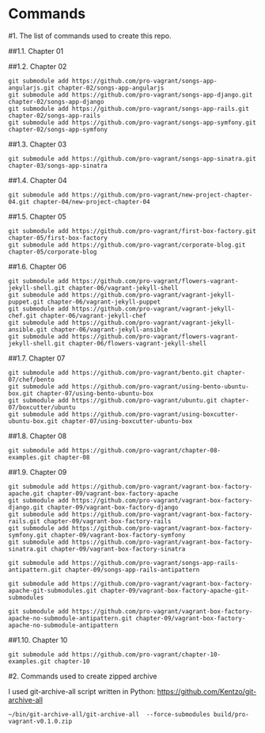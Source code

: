 Commands
========

#1. The list of commands used to create this repo.

##1.1. Chapter 01

##1.2. Chapter 02

    git submodule add https://github.com/pro-vagrant/songs-app-angularjs.git chapter-02/songs-app-angularjs
    git submodule add https://github.com/pro-vagrant/songs-app-django.git chapter-02/songs-app-django
    git submodule add https://github.com/pro-vagrant/songs-app-rails.git chapter-02/songs-app-rails
    git submodule add https://github.com/pro-vagrant/songs-app-symfony.git chapter-02/songs-app-symfony

##1.3. Chapter 03

    git submodule add https://github.com/pro-vagrant/songs-app-sinatra.git chapter-03/songs-app-sinatra

##1.4. Chapter 04

    git submodule add https://github.com/pro-vagrant/new-project-chapter-04.git chapter-04/new-project-chapter-04

##1.5. Chapter 05

    git submodule add https://github.com/pro-vagrant/first-box-factory.git chapter-05/first-box-factory
    git submodule add https://github.com/pro-vagrant/corporate-blog.git chapter-05/corporate-blog

##1.6. Chapter 06

    git submodule add https://github.com/pro-vagrant/flowers-vagrant-jekyll-shell.git chapter-06/vagrant-jekyll-shell
    git submodule add https://github.com/pro-vagrant/vagrant-jekyll-puppet.git chapter-06/vagrant-jekyll-puppet
    git submodule add https://github.com/pro-vagrant/vagrant-jekyll-chef.git chapter-06/vagrant-jekyll-chef
    git submodule add https://github.com/pro-vagrant/vagrant-jekyll-ansible.git chapter-06/vagrant-jekyll-ansible
    git submodule add https://github.com/pro-vagrant/flowers-vagrant-jekyll-shell.git chapter-06/flowers-vagrant-jekyll-shell

##1.7. Chapter 07

    git submodule add https://github.com/pro-vagrant/bento.git chapter-07/chef/bento
    git submodule add https://github.com/pro-vagrant/using-bento-ubuntu-box.git chapter-07/using-bento-ubuntu-box
    git submodule add https://github.com/pro-vagrant/ubuntu.git chapter-07/boxcutter/ubuntu
    git submodule add https://github.com/pro-vagrant/using-boxcutter-ubuntu-box.git chapter-07/using-boxcutter-ubuntu-box

##1.8. Chapter 08

    git submodule add https://github.com/pro-vagrant/chapter-08-examples.git chapter-08

##1.9. Chapter 09

    git submodule add https://github.com/pro-vagrant/vagrant-box-factory-apache.git chapter-09/vagrant-box-factory-apache
    git submodule add https://github.com/pro-vagrant/vagrant-box-factory-django.git chapter-09/vagrant-box-factory-django
    git submodule add https://github.com/pro-vagrant/vagrant-box-factory-rails.git chapter-09/vagrant-box-factory-rails
    git submodule add https://github.com/pro-vagrant/vagrant-box-factory-symfony.git chapter-09/vagrant-box-factory-symfony
    git submodule add https://github.com/pro-vagrant/vagrant-box-factory-sinatra.git chapter-09/vagrant-box-factory-sinatra

    git submodule add https://github.com/pro-vagrant/songs-app-rails-antipattern.git chapter-09/songs-app-rails-antipattern

    git submodule add https://github.com/pro-vagrant/vagrant-box-factory-apache-git-submodules.git chapter-09/vagrant-box-factory-apache-git-submodules

    git submodule add https://github.com/pro-vagrant/vagrant-box-factory-apache-no-submodule-antipattern.git chapter-09/vagrant-box-factory-apache-no-submodule-antipattern

##1.10. Chapter 10

    git submodule add https://github.com/pro-vagrant/chapter-10-examples.git chapter-10

#2. Commands used to create zipped archive

I used git-archive-all script written in Python: https://github.com/Kentzo/git-archive-all

    ~/bin/git-archive-all/git-archive-all  --force-submodules build/pro-vagrant-v0.1.0.zip
